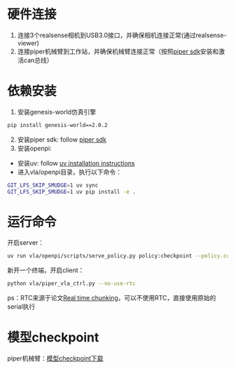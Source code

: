 

# 硬件连接
1. 连接3个realsense相机到USB3.0接口，并确保相机连接正常(通过realsense-viewer)
2. 连接piper机械臂到工作站，并确保机械臂连接正常（按照[piper sdk](https://github.com/agilexrobotics/piper_sdk)安装和激活can总线）

# 依赖安装
1. 安装genesis-world仿真引擎
```bash
pip install genesis-world==2.0.2
```
2. 安装piper sdk: follow [piper sdk](https://github.com/agilexrobotics/piper_sdk)
3. 安装openpi: 
- 安装uv: follow [uv installation instructions](https://docs.astral.sh/uv/getting-started/installation/)
- 进入vla/openpi目录，执行以下命令：
```bash
GIT_LFS_SKIP_SMUDGE=1 uv sync
GIT_LFS_SKIP_SMUDGE=1 uv pip install -e .
```

# 运行命令
开启server：
```bash
uv run vla/openpi/scripts/serve_policy.py policy:checkpoint --policy.config=pi0_base_piper --policy.dir=YOUR_CHECKPOINT_PATH
```
新开一个终端，开启client：
```bash
python vla/piper_vla_ctrl.py --no-use-rtc
```
ps：RTC来源于论文[Real time chunking](https://www.physicalintelligence.company/research/real_time_chunking)，可以不使用RTC，直接使用原始的serial执行

# 模型checkpoint
piper机械臂：[模型checkpoint下载](https://modelscope.cn/models/Bits9600/coffeecup-pp-200)